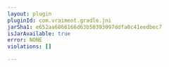 ```yaml
---
layout: plugin
pluginId: com.vraiment.gradle.jni
jarSha1: e652aa6866166d63b50393097ddfa0c41eedbec7
isJarAvailable: true
error: NONE
violations: []

---
```

